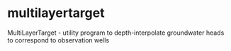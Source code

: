 # multilayertarget
MultiLayerTarget - utility program to depth-interpolate groundwater heads to correspond to observation wells
